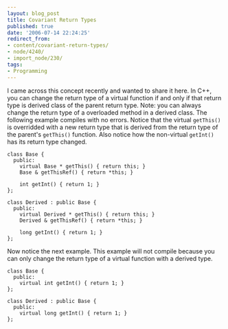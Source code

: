 ```yaml
---
layout: blog_post
title: Covariant Return Types
published: true
date: '2006-07-14 22:24:25'
redirect_from:
- content/covariant-return-types/
- node/4240/
- import_node/230/
tags:
- Programming
---
```


I came across this concept recently and wanted to share it here. In C++, you can change the return type of a virtual function if and only if that return type is derived class of the parent return type. Note: you can always change the return type of a overloaded method in a derived class. The following example compiles with no errors. Notice that the virtual `getThis()` is overridded with a new return type that is derived from the return type of the parent's `getThis()` function. Also notice how the non-virtual `getInt()` has its return type changed.

    class Base {
      public:
        virtual Base * getThis() { return this; }
        Base & getThisRef() { return *this; }

        int getInt() { return 1; }
    };

    class Derived : public Base {
      public:
        virtual Derived * getThis() { return this; }
        Derived & getThisRef() { return *this; }

        long getInt() { return 1; }
    };

Now notice the next example. This example will not compile because you can only change the return type of a virtual function with a derived type.

    class Base {
      public:
        virtual int getInt() { return 1; }
    };

    class Derived : public Base {
      public:
        virtual long getInt() { return 1; }
    };
